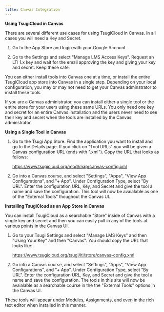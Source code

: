 ```yaml
---
title: Canvas Integration
---
```


**Using TsugiCloud in Canvas**

There are several different use cases for using TsugiCloud in Canvas.  In all cases you will need a Key and Secret.

1. Go to the App Store and login with your Google Account

2. Go to the Settings and select "Manage LMS Access Keys".  Request an LTI 1.x key and wait for the email approving the key and giving your key and secret.  Keep these safe.

You can either install tools into Canvas one at a time, or install the entire TsugiCloud app store into Canvas in a single step.  Depending on your local configuration, you may or may not need to get your Canvas adminstrator to install these tools.

If you are a Canvas administrator, you can install either a single tool or the entire store for your users using these same URLs.   You only need one key and secret for an entire Canvas installation and the users never need to see their key and secret when the tools are installed by the Canvas adminstrator.

**Using a Single Tool in Canvas**

1. Go to the Tsugi App Store.  Find the application you want to install and go to the Details page.  If you click on "Tool URLs" you will be given a Canvas configuration URL (ends with ".xml").  Copy the URL that looks as follows:

    https://www.tsugicloud.org/mod/map/canvas-config.xml

2. Go into a Canvas course, and select "Settings", "Apps", "View App Configurations", and "+ App".  Under Configuration Type, select "By URL".  Enter the configuration URL, Key, and Secret and give the tool a name and save the configuration.   This tool will now be avaialable as one of the "External Tools" thoughout the Canvas UI.

**Installing TsugiCloud as an App Store in Canvas**

You can install TsugiCloud as a searchable "Store" inside of Canvas with a single key and secret and then you can easily pull in any of the tools at various points in the Canvas UI.

1. Go to your Tsugi Settings and select "Manage LMS Keys" and then "Using Your Key" and then "Canvas".  You should copy the URL that looks like:

    https://www.tsugicloud.org/tsugi/lti/store/canvas-config.xml

2. Go into a Canvas course, and select "Settings", "Apps", "View App Configurations", and "+ App".  Under Configuration Type, select "By URL".  Enter the configuration URL, Key, and Secret and give the tool a name and save the configuration.   The tools in this site will now be avaialable as a searchable course in the the "External Tools" options in the Canvas UI.  

These tools will appear under Modules, Assignments, and even in the rich text editor when installed in this manner.



